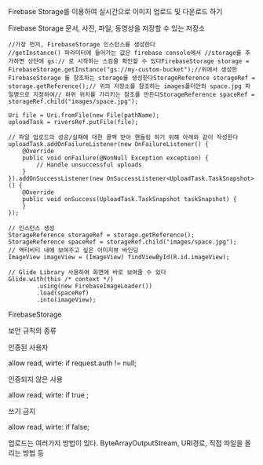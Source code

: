 Firebase Storage를 이용하여 실시간으로 이미지 업로드 및 다운로드 하기

Firebase Storage 문서, 사진, 파일, 동영상을 저장할 수 있는 저장소

```
//가장 먼저, FirebaseStorage 인스턴스를 생성한다                          //getInstance() 파라미터에 들어가는 값은 firebase console에서 //storage를 추가하면 상단에 gs:// 로 시작하는 스킴을 확인할 수 있다FirebaseStorage storage = FirebaseStorage.getInstance("gs://my-custom-bucket");//위에서 생성한 FirebaseStorage 를 참조하는 storage를 생성한다StorageReference storageRef = storage.getReference();// 위의 저장소를 참조하는 images폴더안의 space.jpg 파일명으로 지정하여// 하위 위치를 가리키는 참조를 만든다StorageReference spaceRef = storageRef.child("images/space.jpg");

Uri file = Uri.fromFile(new File(pathName);
uploadTask = riversRef.putFile(file);

// 파일 업로드의 성공/실패에 대한 콜백 받아 핸들링 하기 위해 아래와 같이 작성한다uploadTask.addOnFailureListener(new OnFailureListener() {
    @Override
    public void onFailure(@NonNull Exception exception) {
        // Handle unsuccessful uploads
    }
}).addOnSuccessListener(new OnSuccessListener<UploadTask.TaskSnapshot>() {
    @Override
    public void onSuccess(UploadTask.TaskSnapshot taskSnapshot) {
    }
});

// 인스턴스 생성
StorageReference storageRef = storage.getReference();
StorageReference spaceRef = storageRef.child("images/space.jpg");
// 액티비티 내에 보여주고 싶은 이미지뷰 바인딩
ImageView imageView = (ImageView) findViewById(R.id.imageView);

// Glide Library 사용하여 화면에 바로 보여줄 수 있다
Glide.with(this /* context */)
        .using(new FirebaseImageLoader())
        .load(spaceRef)
        .into(imageView);
```

FirebaseStorage 



보안 규칙의 종류

인증된 사용자

 allow read, wirte: if request.auth != null; 

인증되지 않은 사용

 allow read, wirte: if true ; 

쓰기 금지

 allow read, wirte: if false; 



업로드는 여러가지 방법이 있다. ByteArrayOutputStream, URI경로, 직접 파일을 올리는 방법 등